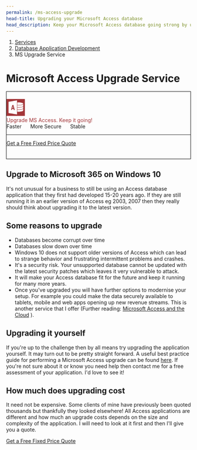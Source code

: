 ```yaml
---
permalink: /ms-access-upgrade
head-title: Upgrading your Microsoft Access database
head_description: Keep your Microsoft Access database going strong by upgrading it to the latest version.
---
```

<nav aria-label="breadcrumb">
  <ol class="breadcrumb">
    <li class="breadcrumb-item"><a href="/">Services</a></li>
    <li class="breadcrumb-item"><a href="/database-developer">Database Application Development</a></li>
    <li class="breadcrumb-item active" aria-current="page">MS Upgrade Service</li>
  </ol>
</nav>

# Microsoft Access Upgrade Service

<!-- <div class="container"><div class="row"><div class="col-2">
Access Job Schedular
</div>
<div class="col-10"> -->

<div class="jumbotron center" style="padding-top:20px;padding-bottom:20px; border:1px solid #000">
 <!-- <div class="lead h1">Get it sorted!</div>-->
<img src="/assets/images/access2.png" style="width:50px;margin:0 auto"/>
<div class="h2" style="color:#A33639">Upgrade MS Access. Keep&nbsp;it&nbsp;going!</div>

<!-- <div class="lead h1"></div> -->
<div class="h3">Faster&nbsp;<i class="fas fa-check" style="margin-right:1rem; color:green"></i> More Secure&nbsp;<i class="fas fa-check" style="margin-right:1rem; color:green"></i> Stable&nbsp;<i class="fas fa-check" style="margin-right:1.3rem; color:green"></i></div>
<hr class="my-4">
 <p>
      <a class="btn btn-outline-primary btn-lg" href="/ms-access-upgrade-free-quote">Get a Free Fixed Price Quote</a>
</p>
  </div>


## Upgrade to Microsoft 365 on Windows 10

It's not unusual for a business to still be using an Access database application that they first had developed 15-20 years ago. If they are still running it in an earlier version of Access eg 2003, 2007 then they really should think about upgrading it to the latest version.

## Some reasons to upgrade

- Databases become corrupt over time
- Databases slow down over time
- Windows 10 does not support older versions of Access which can lead to strange behavior and frustrating intermittent problems and crashes.
- It's a security risk. Your unsupported database cannot be updated with the latest security patches which leaves it very vulnerable to attack.
- It will make your Access database fit for the future and keep it running for many more years.  
- Once you've upgraded you will have further options to modernise your setup. For example you could make the data securely available to tablets, mobile and web apps opening up new revenue streams. This is another service that I offer (Further reading: [Microsoft Access and the Cloud](/articles/microsoft-access-and-the-cloud) ).

## Upgrading it yourself

If you're up to the challenge then by all means try upgrading the application yourself. It may turn out to be pretty straight forward. A useful best practice guide for performing a Microsoft Access upgrade can be found <a href="/articles/upgrading-ms-access-database" target="_blank" alt="How to upgrade a microsoft access database">here</a>. If you're not sure about it or know you need help then contact me for a free assessment of your application. I'd love to see it!

## How much does upgrading cost

It need not be expensive. Some clients of mine have previously been quoted thousands but thankfully they looked elsewhere! All Access applications are different and how much an upgrade costs depends on the size and complexity of the application.  I will need to look at it first and then I'll give you a quote.

<p class="center">
      <a class="btn btn-outline-primary btn-lg" href="/ms-access-upgrade-free-quote">Get a Free Fixed Price Quote</a>
      </p>
     
